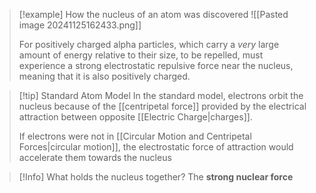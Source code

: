 > [!example] How the nucleus of an atom was discovered
> ![[Pasted image 20241125162433.png]]
> 
> For positively charged alpha particles, which carry a *very* large amount of energy relative to their size, to be repelled, must experience a strong electrostatic repulsive force near the nucleus, meaning that it is also positively charged.

> [!tip] Standard Atom Model
> In the standard model, electrons orbit the nucleus because of the [[centripetal force]] provided by the electrical attraction between opposite [[Electric Charge|charges]]. 
> 
> If electrons were not in [[Circular Motion and Centripetal Forces|circular motion]], the electrostatic force of attraction would accelerate them towards the nucleus

> [!Info] What holds the nucleus together?
> The **strong nuclear force**

